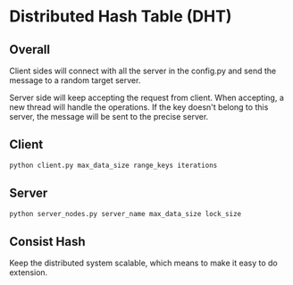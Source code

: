 # Distributed Hash Table (DHT)

## Overall
Client sides will connect with all the server in the config.py and send the message to a random target server.

Server side will keep accepting the request from client. When accepting, a new thread will handle the operations. If the key doesn't belong to this server, the message will be sent to the precise server.

## Client
``` bash
python client.py max_data_size range_keys iterations
```

## Server
``` bash
python server_nodes.py server_name max_data_size lock_size
```

## Consist Hash
Keep the distributed system scalable, which means to make it easy to do extension.
